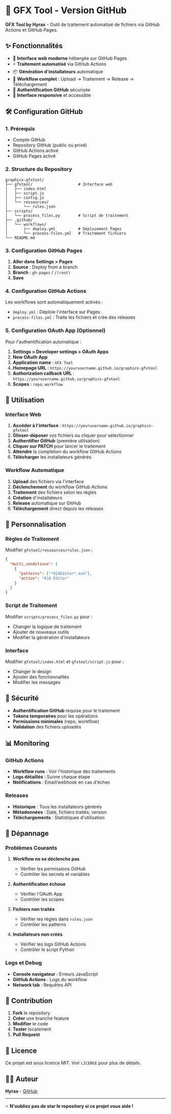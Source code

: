 # 🚀 GFX Tool - Version GitHub

**GFX Tool by Hyrax** - Outil de traitement automatisé de fichiers via GitHub Actions et GitHub Pages.

## ✨ Fonctionnalités

- 🎯 **Interface web moderne** hébergée sur GitHub Pages
- ⚡ **Traitement automatisé** via GitHub Actions
- 📦 **Génération d'installateurs** automatique
- 🔄 **Workflow complet** : Upload → Traitement → Release → Téléchargement
- 🔐 **Authentification GitHub** sécurisée
- 📱 **Interface responsive** et accessible

## 🛠️ Configuration GitHub

### 1. Prérequis

- Compte GitHub
- Repository GitHub (public ou privé)
- GitHub Actions activé
- GitHub Pages activé

### 2. Structure du Repository

```
graphicx-gfxtool/
├── gfxtool/                    # Interface web
│   ├── index.html
│   ├── script.js
│   ├── config.js
│   └── ressources/
│       └── rules.json
├── scripts/
│   └── process_files.py        # Script de traitement
├── .github/
│   └── workflows/
│       ├── deploy.yml          # Déploiement Pages
│       └── process-files.yml   # Traitement fichiers
└── README.md
```

### 3. Configuration GitHub Pages

1. **Aller dans Settings > Pages**
2. **Source** : Deploy from a branch
3. **Branch** : `gh-pages` / `/(root)`
4. **Save**

### 4. Configuration GitHub Actions

Les workflows sont automatiquement activés :
- `deploy.yml` : Déploie l'interface sur Pages
- `process-files.yml` : Traite les fichiers et crée des releases

### 5. Configuration OAuth App (Optionnel)

Pour l'authentification automatique :

1. **Settings > Developer settings > OAuth Apps**
2. **New OAuth App**
3. **Application name** : `GFX Tool`
4. **Homepage URL** : `https://yourusername.github.io/graphicx-gfxtool`
5. **Authorization callback URL** : `https://yourusername.github.io/graphicx-gfxtool`
6. **Scopes** : `repo`, `workflow`

## 🚀 Utilisation

### Interface Web

1. **Accéder à l'interface** : `https://yourusername.github.io/graphicx-gfxtool`
2. **Glisser-déposer** vos fichiers ou cliquer pour sélectionner
3. **Authentifier GitHub** (première utilisation)
4. **Cliquer sur PATCH** pour lancer le traitement
5. **Attendre** la completion du workflow GitHub Actions
6. **Télécharger** les installateurs générés

### Workflow Automatique

1. **Upload** des fichiers via l'interface
2. **Déclenchement** du workflow GitHub Actions
3. **Traitement** des fichiers selon les règles
4. **Création** d'installateurs
5. **Release** automatique sur GitHub
6. **Téléchargement** direct depuis les releases

## 🔧 Personnalisation

### Règles de Traitement

Modifier `gfxtool/ressources/rules.json` :

```json
{
  "multi_conditions": [
    {
      "patterns": ["*010Editor*.exe"],
      "action": "010 Editor"
    }
  ]
}
```

### Script de Traitement

Modifier `scripts/process_files.py` pour :
- Changer la logique de traitement
- Ajouter de nouveaux outils
- Modifier la génération d'installateurs

### Interface

Modifier `gfxtool/index.html` et `gfxtool/script.js` pour :
- Changer le design
- Ajouter des fonctionnalités
- Modifier les messages

## 🔐 Sécurité

- **Authentification GitHub** requise pour le traitement
- **Tokens temporaires** pour les opérations
- **Permissions minimales** (repo, workflow)
- **Validation** des fichiers uploadés

## 📊 Monitoring

### GitHub Actions

- **Workflow runs** : Voir l'historique des traitements
- **Logs détaillés** : Suivre chaque étape
- **Notifications** : Email/webhook en cas d'échec

### Releases

- **Historique** : Tous les installateurs générés
- **Métadonnées** : Date, fichiers traités, version
- **Téléchargements** : Statistiques d'utilisation

## 🐛 Dépannage

### Problèmes Courants

1. **Workflow ne se déclenche pas**
   - Vérifier les permissions GitHub
   - Contrôler les secrets et variables

2. **Authentification échoue**
   - Vérifier l'OAuth App
   - Contrôler les scopes

3. **Fichiers non traités**
   - Vérifier les règles dans `rules.json`
   - Contrôler les patterns

4. **Installateurs non créés**
   - Vérifier les logs GitHub Actions
   - Contrôler le script Python

### Logs et Debug

- **Console navigateur** : Erreurs JavaScript
- **GitHub Actions** : Logs du workflow
- **Network tab** : Requêtes API

## 🤝 Contribution

1. **Fork** le repository
2. **Créer** une branche feature
3. **Modifier** le code
4. **Tester** localement
5. **Pull Request**

## 📄 Licence

Ce projet est sous licence MIT. Voir `LICENSE` pour plus de détails.

## 👨‍💻 Auteur

**Hyrax** - [GitHub](https://github.com/hyrax)

---

⭐ **N'oubliez pas de star le repository si ce projet vous aide !** 